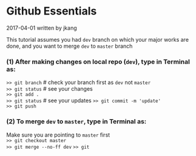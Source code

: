 # Github Essentials  
2017-04-01 written by jkang

This tutorial assumes you had ```dev``` branch on which your major works are done, and you want to merge ```dev``` to ```master``` branch  

### (1) After making changes on local repo (```dev```), type in Terminal as:
```>> git branch```  # check your branch first as ```dev``` not ```master```  
```>> git status```  # see your changes  
```>> git add .```  
```>> git status```  # see your updates
```>> git commit -m 'update'```  
```>> git push```  

### (2) To merge ```dev``` to ```master```, type in Terminal as:  
Make sure you are pointing to ```master``` first  
```>> git checkout master```  
```>> git merge --no-ff dev```
```>> git```
